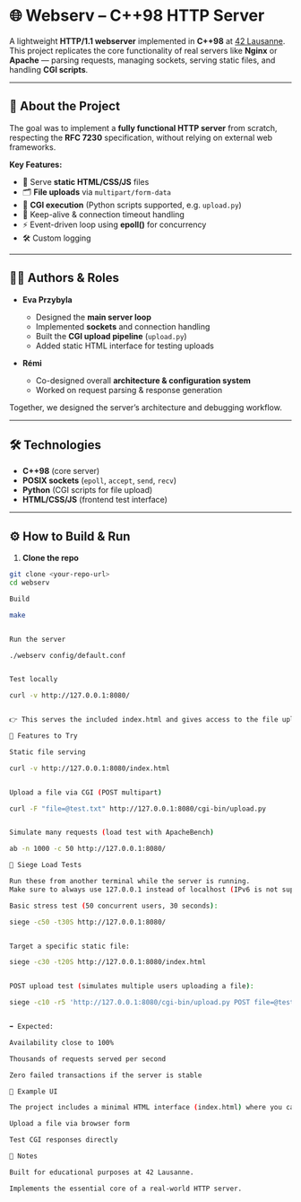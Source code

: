 # 🌐 Webserv – C++98 HTTP Server  

A lightweight **HTTP/1.1 webserver** implemented in **C++98** at [42 Lausanne](https://42lausanne.ch).  
This project replicates the core functionality of real servers like **Nginx** or **Apache** — parsing requests, managing sockets, serving static files, and handling **CGI scripts**.  

---

## 🚀 About the Project  

The goal was to implement a **fully functional HTTP server** from scratch, respecting the **RFC 7230** specification, without relying on external web frameworks.  

**Key Features:**  
- 📄 Serve **static HTML/CSS/JS** files  
- 🗂️ **File uploads** via `multipart/form-data`  
- 🐍 **CGI execution** (Python scripts supported, e.g. `upload.py`)  
- 🔄 Keep-alive & connection timeout handling  
- ⚡ Event-driven loop using **epoll()** for concurrency  
- 🛠️ Custom logging  

---

## 🧑‍💻 Authors & Roles  

- **Eva Przybyla**  
  - Designed the **main server loop**  
  - Implemented **sockets** and connection handling  
  - Built the **CGI upload pipeline** (`upload.py`)  
  - Added static HTML interface for testing uploads  

- **Rémi**  
  - Co-designed overall **architecture & configuration system**  
  - Worked on request parsing & response generation  

Together, we designed the server’s architecture and debugging workflow.  

---

## 🛠️ Technologies  

- **C++98** (core server)  
- **POSIX sockets** (`epoll`, `accept`, `send`, `recv`)  
- **Python** (CGI scripts for file upload)  
- **HTML/CSS/JS** (frontend test interface)  

---

## ⚙️ How to Build & Run  

1. **Clone the repo**  

```bash
git clone <your-repo-url>
cd webserv

Build

make


Run the server

./webserv config/default.conf


Test locally

curl -v http://127.0.0.1:8080/


👉 This serves the included index.html and gives access to the file upload form.

📂 Features to Try

Static file serving

curl -v http://127.0.0.1:8080/index.html


Upload a file via CGI (POST multipart)

curl -F "file=@test.txt" http://127.0.0.1:8080/cgi-bin/upload.py


Simulate many requests (load test with ApacheBench)

ab -n 1000 -c 50 http://127.0.0.1:8080/

🔨 Siege Load Tests

Run these from another terminal while the server is running.
Make sure to always use 127.0.0.1 instead of localhost (IPv6 is not supported yet).

Basic stress test (50 concurrent users, 30 seconds):

siege -c50 -t30S http://127.0.0.1:8080/


Target a specific static file:

siege -c30 -t20S http://127.0.0.1:8080/index.html


POST upload test (simulates multiple users uploading a file):

siege -c10 -r5 'http://127.0.0.1:8080/cgi-bin/upload.py POST file=@test.txt'


➡️ Expected:

Availability close to 100%

Thousands of requests served per second

Zero failed transactions if the server is stable

📎 Example UI

The project includes a minimal HTML interface (index.html) where you can:

Upload a file via browser form

Test CGI responses directly

📝 Notes

Built for educational purposes at 42 Lausanne.

Implements the essential core of a real-world HTTP server.

